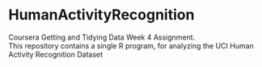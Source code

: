 # HumanActivityRecognition
Coursera Getting and Tidying Data Week 4 Assignment.  
This repository contains a single R program, for analyzing the UCI Human Activity Recognition Dataset
